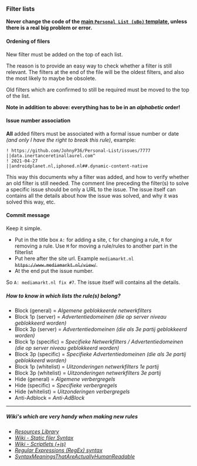 ### Filter lists

**Never change the code of the [main `Personal List (uBo)` template](https://github.com/JohnyP36/Personal-List/blob/main/Personal%20List%20(uBo).txt), unless there is a real big problem or error.**

#### Ordening of filers 

New filter must be added on the top of each list. 

The reason is to provide an easy way to check whether a filter is still relevant. The filters at the end of the file will be the oldest filters, and also the most likely to maybe be obsolete. 

Old filters which are confirmed to still be required must be moved to the top of the list. 

**Note in addition to above: everything has to be in an *alphabetic* order!**

#### Issue number association 

**All** added filters must be associated with a formal issue number or date *(and only I have the right to break this rule)*, example:

```
! https://github.com/JohnyP36/Personal-List/issues/7777 
||data.inertanceretinallaurel.com^  
! 2021-04-27  
||androidplanet.nl,iphoned.nl##.dynamic-content-native
```

This way this documents why a filter was added, and how to verify whether an old filter is still needed. The comment line preceding the filter(s) to solve a specific issue should be only a URL to the issue. The issue itself can contains all the details about how the issue was solved, and why it was solved this way, etc.

#### Commit message

Keep it simple. 
 - Put in the title box `A:` for adding a site, `C` for changing a rule, `R` for removing a rule. Use `M` for moving a rule/rules to another part in the filterlist
 - Put here after the site url. Example `mediamarkt.nl` ~~`https://www.mediamarkt.nl/view/`~~. 
 - At the end put the issue number. 

So `A: mediamarkt.nl fix #7`. The issue itself will contains all the details.

##### How to know in which lists the rule(s) belong? 

- Block (general)      = *Algemene geblokkeerde netwerkfilters*
- Block 1p (server)    = *Advertentiedomeinen (die op server niveau geblokkeerd worden)*
- Block 3p (server)    = *Advertentiedomeinen (die als 3e partij geblokkeerd worden)*
- Block 1p (specific)  = *Specifieke Netwerkfilters / Advertentiedomeinen (die op server niveau geblokkeerd worden)*
- Block 3p (specific)  = *Specifieke Advertentiedomeinen (die als 3e partij geblokkeerd worden)*
- Block 1p (whitelist) = *Uitzonderingen netwerkfilters 1e partij*
- Block 3p (whitelist) = *Uitzonderingen netwerkfilters 3e partij*
- Hide (general)       = *Algemene verbergregels*
- Hide (specific)      = *Specifieke verbergregels*
- Hide (whitelist)     = *Uitzonderingen verbergregels*
- Anti-Adblock         = *Anti-AdBlock*
---
##### Wiki's which are very handy when making new rules
- *[Resources Library](https://github.com/BPower0036/AdBlockFilters/issues/3)* 
- *[Wiki - Static filer Syntax](https://github.com/gorhill/uBlock/wiki/Static-filter-syntax#scriptinject)* 
- *[Wiki - Scriptlets (+js)](https://github.com/gorhill/uBlock/wiki/Resources-Library#defuser-scriptlets)*
- *[Regular Expressions (RegEx) syntax](https://developer.mozilla.org/en-US/docs/Web/JavaScript/Guide/Regular_Expressions/Cheatsheet)*
- *[SyntaxMeaningsThatAreActuallyHumanReadable](https://github.com/DandelionSprout/adfilt/blob/master/Wiki/SyntaxMeaningsThatAreActuallyHumanReadable.md)*

